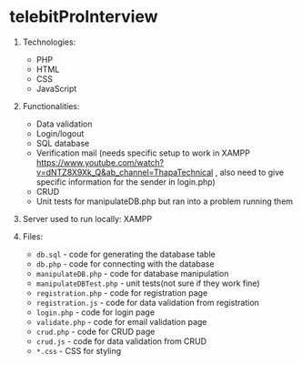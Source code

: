 # telebitProInterview
1. Technologies:
   - PHP
   - HTML
   - CSS
   - JavaScript

2. Functionalities:
   - Data validation
   - Login/logout
   - SQL database
   - Verification mail (needs specific setup to work in XAMPP https://www.youtube.com/watch?v=dNTZ8X9Xk_Q&ab_channel=ThapaTechnical , also need to give specific information for the sender in login.php)
   - CRUD
   - Unit tests for manipulateDB.php but ran into a problem running them

3. Server used to run locally: XAMPP

4. Files:
   - `db.sql` - code for generating the database table
   - `db.php` - code for connecting with the database
   - `manipulateDB.php` - code for database manipulation
   - `manipulateDBTest.php` - unit tests(not sure if they work fine)
   - `registration.php` - code for registration page
   - `registration.js` - code for data validation from registration
   - `login.php` - code for login page
   - `validate.php` - code for email validation page
   - `crud.php` - code for CRUD page
   - `crud.js` - code for data validation from CRUD
   - `*.css` - CSS for styling
